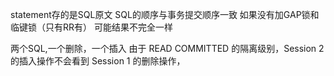 statement存的是SQL原文
SQL的顺序与事务提交顺序一致
如果没有加GAP锁和临键锁（只有RR有）
可能结果不完全一样


两个SQL,一个删除，一个插入
由于 READ COMMITTED 的隔离级别，Session 2 的插入操作不会看到 Session 1 的删除操作，

